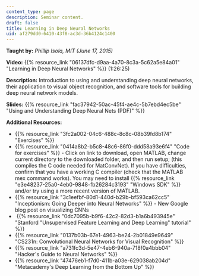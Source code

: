 ```yaml
---
content_type: page
description: Seminar content.
draft: false
title: Learning in Deep Neural Networks
uid: af279dd0-6410-43f8-ac3d-36b4124c1400
---
```

**Taught by:** *Phillip Isola, MIT (June 17, 2015)* 

**Video:** {{% resource_link "06137dfc-d9aa-4a70-8c3a-5c62a5e84a01" "Learning in Deep Neural Networks" %}} (1:26:25)

**Description:** Introduction to using and understanding deep neural networks, their application to visual object recognition, and software tools for building deep neural network models.

**Slides:** {{% resource_link "fac37942-50ac-45f4-ae4c-5b7ebd4ec5be" "Using and Understanding Deep Neural Nets (PDF)" %}}

**Additional Resources:**

- {{% resource_link "3fc2a002-04c6-488c-8c8c-08b39fd8b174" "Exercises" %}}
- {{% resource_link "0414a8b2-b5c8-48c6-86f0-ddd58a93e6f4" "Code for exercises" %}} - Click on link to download, open MATLAB, change current directory to the downloaded folder, and then run setup; (this compiles the C code needed for MatConvNet). If you have difficulties, confirm that you have a working C compiler (check that the MATLAB mex command works). You may need to install {{% resource_link "e3e48237-25a0-4eb0-9848-fb26284c3193" "Windows SDK" %}} and/or try using a more recent version of MATLAB.
- {{% resource_link "3c1eefbf-80d1-440d-b29b-bf593ca62cc5" "Inceptionism: Going Deeper into Neural Networks" %}} - New Google blog post on visualizing CNNs 
-  {{% resource_link "0dc7095b-b9f6-42c2-82d3-b1a6b493945e" "Stanford \"Unsupervised Feature Learning and Deep Learning\" tutorial" %}}
- {{% resource_link "0137b03b-67e1-4963-be24-2b01849e9649" "CS231n: Convolutional Neural Networks for Visual Recognition" %}}
- {{% resource_link "a731fc3d-5e47-4eb6-940a-718f0a4bbb04" "Hacker's Guide to Neural Networks" %}}
- {{% resource_link "47476eb1-f7d0-411b-a03e-629038ab204d" "Metacademy's Deep Learning from the Bottom Up" %}}